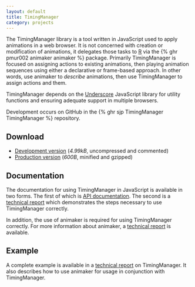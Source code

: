 ```yaml
---
layout: default
title: TimingManager
category: projects
---
```


The TimingManager library is a tool written in JavaScript used to
apply animations in a web browser. It is not concerned with creation
or modification of animations, it delegates those tasks to
[R](http://www.r-project.org/) via the {% ghr pmur002 animaker animaker %} package.
Primarily TimingManager is focused on assigning
actions to existing animations, then playing animation sequences using
either a declarative or frame-based approach. In other words, use
animaker to *describe* animations, then use TimingManager to assign
actions and them.

TimingManager depends on the [Underscore](http://underscorejs.org/)
JavaScript library for utility functions and ensuring adequate support
in multiple browsers.

Development occurs on GitHub in the {% ghr sjp TimingManager TimingManager %} repository.

## Download

* [Development version](https://raw.github.com/sjp/TimingManager/master/timing.js) (*4.99kB*, uncompressed and commented)
* [Production version](/projects/TimingManager/timing.min.js) (*600B*, minified and gzipped)

## Documentation

The documentation for using TimingManager in JavaScript is available
in two forms. The first of which is [API
documentation](/projects/timing-manager/docs/). The second is a
[technical report](/projects/timing-manager/timing-manager.html) which
demonstrates the steps necessary to use TimingManager correctly.

In addition, the use of animaker is required for using TimingManager
correctly. For more information about animaker, a [technical
report](http://www.stat.auckland.ac.nz/~paul/Reports/animaker/animaker.html)
is available.

## Example

A complete example is available in a [technical
report](/projects/timing-manager/timing-manager.html) on
TimingManager. It also describes how to use animaker for usage in
conjunction with TimingManager.